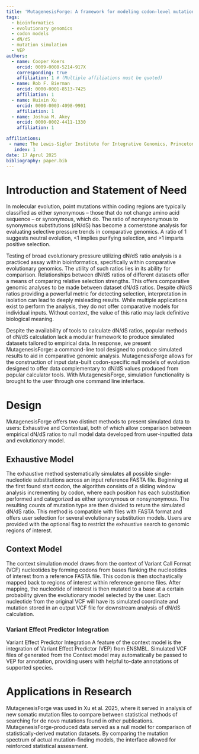 ```yaml
---
title: 'MutagenesisForge: A framework for modeling codon-level mutational biases and dN/dS selection'
tags:
  - bioinformatics
  - evolutionary genomics
  - codon models
  - dN/dS
  - mutation simulation
  - VEP
authors:
  - name: Cooper Koers
    orcid: 0009-0008-5214-917X
    corresponding: true
    affiliation: 1 # (Multiple affiliations must be quoted)
  - name: Rob F. Bierman
    orcid: 0000-0001-8513-7425
    affiliation: 1
  - name: Huixin Xu
    orcid: 0000-0003-4098-9901
    affiliation: 1
  - name: Joshua M. Akey
    orcid: 0000-0002-4411-1330
    affiliation: 1

affiliations:
 - name: The Lewis-Sigler Institute for Integrative Genomics, Princeton University, Princeton, NJ 08540, USA.
   index: 1
date: 17 Aprul 2025
bibliography: paper.bib
---
```

# Introduction and Statement of Need
In molecular evolution, point mutations within coding regions are typically classified as either synonymous – those that do not change amino acid sequence – or synonymous, which do. The ratio of nonsynonymous to synonymous substitutions (dN/dS) has become a cornerstone analysis for evaluating selective pressure trends in comparative genomics. A ratio of 1 suggests neutral evolution, <1 implies purifying selection, and >1 imparts positive selection. 

Testing of broad evolutionary pressure utilizing dN/dS ratio analysis
is a practiced assay within bioinformatics, specifically within comparative evolutionary genomics. The utility of such ratios lies in its ability for comparison. Relationships between dN/dS ratios of different datasets offer a means of comparing relative selection strengths. This offers comparative genomic analyses to be made between dataset dN/dS ratios. Despite dN/dS ratios providing a powerful metric for detecting selection, interpretation in isolation can lead to deeply misleading results. While multiple applications exist to perform the analysis, they do not offer comparative models for individual inputs. Without context, the value of this ratio may lack definitive biological meaning.

Despite the availability of tools to calculate dN/dS ratios, popular methods of dN/dS calculation lack a modular framework to produce simulated datasets tailored to empirical data. In response, we present MutagenesisForge: a command-line tool designed to produce simulated results to aid in comparative genomic analysis. MutagenesisForge allows for the construction of input data-built codon-specific null models of evolution designed to offer data complementary to dN/dS values produced from popular calculator tools. With MutagenesisForge, simulation functionality is brought to the user through one command line interface.

# Design
MutagenesisForge offers two distinct methods to present simulated data to users: Exhaustive and Contextual, both of which allow comparison between empirical dN/dS ratios to null model data developed from user-inputted data and evolutionary model.

## Exhaustive Model
The exhaustive method systematically simulates all possible single-nucleotide substitutions across an input reference FASTA file. Beginning at the first found start codon, the algorithm consists of a sliding window analysis incrementing by codon, where each position has each substitution performed and categorized as either synonymous or nonsynonymous. The resulting counts of mutation type are then divided to return the simulated dN/dS ratio. This method is compatible with files with FASTA format and offers user selection for several evolutionary substitution models. Users are provided with the optional flag to restrict the exhaustive search to genomic regions of interest.

## Context Model
The context simulation model draws from the context of Variant Call Format (VCF) nucleotides by forming codons from bases flanking the nucleotides of interest from a reference FASTA file. This codon is then stochastically mapped back to regions of interest within reference genome files. After mapping, the nucleotide of interest is then mutated to a base at a certain probability given the evolutionary model selected by the user. Each nucleotide from the original VCF will have its simulated coordinate and mutation stored in an output VCF file for downstream analysis of dN/dS calculation.

### Variant Effect Predictor Integration
Variant Effect Predictor Integration 
A feature of the context model is the integration of Variant Effect Predictor (VEP) from ENSMBL. Simulated VCF files of  generated from the Context model may automatically be passed to VEP for annotation, providing users with helpful to-date annotations of supported species.

# Applications in Research
MutagenesisForge was used in Xu et al. 2025, where it served in analysis of new somatic mutation files to compare between statistical methods of searching for de novo mutations found in other publications. MutagenesisForge-produced data served as a null model for comparison of statistically-derived mutation datasets. By comparing the mutation spectrum of actual mutation-finding models, the interface allowed for reinforced statistical assessment.